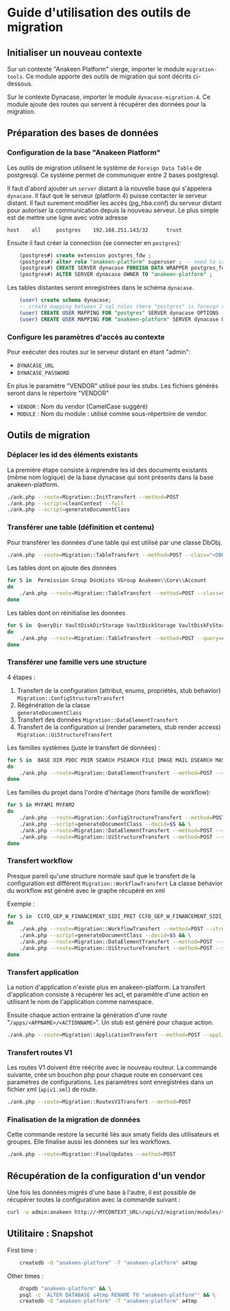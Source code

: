 # Guide d'utilisation des outils de migration

## Initialiser un nouveau contexte

Sur un contexte "Anakeen Platform" vierge, importer le module  `migration-tools`. Ce module apporte des outils de migration qui sont décrits ci-dessous.

Sur le contexte Dynacase, importer le module `dynacase-migration-4`. Ce module ajoute des routes qui servent à récupérer des données pour la migration.

## Préparation des bases de données

### Configuration de la base "Anakeen Platform"
Les outils de migration utilisent le système de `Foreign Data Table` de postgresql. Ce système permet de communiquer entre 2 bases postgresql.

Il faut d'abord ajouter un `server` distant à la nouvelle base qui s'appelera `dynacase`.
Il faut que le serveur (platform 4) puisse contacter le serveur distant. Il faut surement modifier les accès (pg_hba.conf) du serveur distant pour autoriser la communication depuis la nouveau serveur.
Le plus simple est de mettre une ligne avec votre adresse

    host    all		postgres	192.168.251.143/32		trust

Ensuite il faut créer la connection (se connecter en `postgres`): 

```sql
    (postgres#) create extension postgres_fdw ;
    (postgres#) alter role "anakeen-platform" superuser ; -- need to create mapping and foreign schema
    (postgres#) CREATE SERVER dynacase FOREIGN DATA WRAPPER postgres_fdw OPTIONS (host '192.168.252.134', dbname 'dynacase');
    (postgres#) ALTER SERVER dynacase OWNER TO "anakeen-platform" ;
 ```

Les tables distantes seront enregistrées dans le schéma `dynacase`.

```sql
    (user) create schema dynacase;
    -- create mapping between 2 sql roles (here "postgres" is foreign role,  
    (user) CREATE USER MAPPING FOR "postgres" SERVER dynacase OPTIONS (user 'postgres');
    (user) CREATE USER MAPPING FOR "anakeen-platform" SERVER dynacase OPTIONS (user 'postgres');
```

### Configure les paramètres d'accès au contexte 

Pour exécuter des routes sur le serveur distant en étant "admin":

*  `DYNACASE_URL`
*  `DYNACASE_PASSWORD`

En plus le paramètre "VENDOR" utilisé pour les stubs. Les fichiers générés seront dans le répertoire "VENDOR"

* `VENDOR` : Nom du vendor (CamelCase suggéré)
* `MODULE` : Nom du module : utilisé comme sous-répertoire de vendor.

## Outils de migration

### Déplacer les id des éléments existants

La première étape consiste à reprendre les id des documents existants (même nom logique) de la base dynacase qui sont présents dans la base anakeen-platform.

```bash
./ank.php --route=Migration::InitTransfert --method=POST 
./ank.php --script=cleanContext --full
./ank.php --script=generateDocumentClass
```

### Transférer une table (définition et contenu)

Pour transférer les données d'une table qui est utilisé par une classe DbObj.

```bash
./ank.php --route=Migration::TableTransfert --method=POST --class="<DBOBJCLASS>"
```

Les tables dont on ajoute des données

```bash
for S in  Permission Group DocHisto VGroup Anakeen\\Core\\Account
do
    ./ank.php --route=Migration::TableTransfert --method=POST --class=$S
done 
```

Les tables dont on réinitialise les données

```bash
for S in  QueryDir VaultDiskDirStorage VaultDiskStorage VaultDiskFsStorage DocVaultIndex DocUTag UserToken DocPerm DocPermExt DocTimer DocRel
do
    ./ank.php --route=Migration::TableTransfert --method=POST --query=clear=all --class=$S
done
```


### Transférer une famille vers une structure

4 étapes :

1.  Transfert de la configuration (attribut, enums, propriétés, stub behavior)  
    `Migration::ConfigStructureTransfert`
2.  Régénération de la classe  
    `generateDocumentClass`
3.  Transfert des données
    `Migration::DataElementTransfert`
4.  Transfert de la configuration ui (render parameters, stub render access)    
    `Migration::UiStructureTransfert`


Les familles systèmes (juste le transfert de données) :


```bash
for S in  BASE DIR PDOC PDIR SEARCH PSEARCH FILE IMAGE MAIL DSEARCH MASK PFAM REPORT CVDOC MSEARCH SSEARCH MAILTEMPLATE TIMER IGROUP IUSER GROUP ROLE HELPPAGE SENTMESSAGE
do
    ./ank.php --route=Migration::DataElementTransfert --method=POST --structure=$S
done
```


Les familles du projet dans l'ordre d'héritage (hors famille de workflow): 

```bash
for S in MYFAM1 MYFAM2 
do
    ./ank.php --route=Migration::ConfigStructureTransfert --method=POST --structure=$S && \
    ./ank.php --script=generateDocumentClass --docid=$S && \
    ./ank.php --route=Migration::DataElementTransfert --method=POST --structure=$S \
    ./ank.php --route=Migration::UiStructureTransfert --method=POST --structure=$S
done
```

### Transfert workflow

Presque pareil qu'une structure normale sauf que le transfert de la configuration est différent `Migration::WorkflowTransfert`
La classe behavior du workflow est généré avec le graphe récupéré en xml

Exemple : 

```bash
for S in  CCFD_GEP_W_FINANCEMENT_SIDI_PRET CCFD_GEP_W_FINANCEMENT_SIDI_INVESTISSEMENT CCFD_GEP_W_FINANCEMENT_SIDI_GARANTIE CCFD_GEP_SOUTIEN_COURT_CYCLE CCFD_GEP_PARTENARIAT_SIDI_CYCLE WSTRATEGIEDPL CCFD_GEP_SOUTIEN_LONG_CYCLE CCFD_GEP_RAPP_MISSION_CYCLE
do
    ./ank.php --route=Migration::WorkflowTransfert --method=POST --structure=$S && \
    ./ank.php --script=generateDocumentClass --docid=$S && \
    ./ank.php --route=Migration::DataElementTransfert --method=POST --structure=$S && \
    ./ank.php --route=Migration::UiStructureTransfert --method=POST --structure=$S
done
```


### Transfert application

La notion d'application n'existe plus en anakeen-platform.
La transfert d'application consiste à récupérer les acl, et paramètre d'une action en utilisant le nom de l'application comme namespace.

Ensuite chaque action entraine la génération d'une route "`/apps/<APPNAME>/<ACTIONNAME>`". Un stub est généré pour chaque action.


```bash
./ank.php --route=Migration::ApplicationTransfert --method=POST --application=CCFD
```


### Transfert routes V1

Les routes V1 doivent être réécrite avec le nouveau routeur.
La commande suivante, crée un bouchon php pour chaque route en conservant ces paramètres de configurations. Les paramètres sont enregistrées dans un fichier xml (`apiv1.xml`) de route.

```bash
./ank.php --route=Migration::RoutesV1Transfert --method=POST
```

### Finalisation de la migration de données

Cette commande restore la securité liès aux smaty fields des utilisateurs et groupes.
Elle finalise aussi les données sur les workflows.

```bash
./ank.php --route=Migration::FinalUpdates --method=POST
```


## Récupération de la configuration d'un vendor

Une fois les données migrés d'une base à l'autre, il est possible de récupérer toutes la configuration avec la commande suivant :

```bash
curl -u admin:anakeen http://<MYCONTEXT_URL>/api/v2/migration/modules/<VENDOR>.zip --output ~/Bureau/MyConfig.zip
```

## Utilitaire : Snapshot

First time :

```bash
    createdb -O "anakeen-platform" -T "anakeen-platform" a4tmp 
```
Other times :

```bash
    dropdb "anakeen-platform" && \
    psql -c 'ALTER DATABASE a4tmp RENAME TO "anakeen-platform"' && \
    createdb -O "anakeen-platform" -T "anakeen-platform" a4tmp
```

